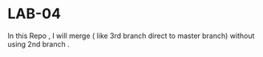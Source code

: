 # LAB-04
In this Repo , I will merge ( like 3rd branch direct to  master branch) without using 2nd branch .
